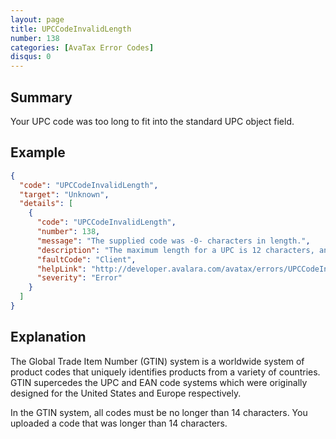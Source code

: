 ```yaml
---
layout: page
title: UPCCodeInvalidLength
number: 138
categories: [AvaTax Error Codes]
disqus: 0
---
```


## Summary

Your UPC code was too long to fit into the standard UPC object field.

## Example

```json
{
  "code": "UPCCodeInvalidLength",
  "target": "Unknown",
  "details": [
    {
      "code": "UPCCodeInvalidLength",
      "number": 138,
      "message": "The supplied code was -0- characters in length.",
      "description": "The maximum length for a UPC is 12 characters, an EIN code is 13, and a GTIN code is 14 characters.",
      "faultCode": "Client",
      "helpLink": "http://developer.avalara.com/avatax/errors/UPCCodeInvalidLength",
      "severity": "Error"
    }
  ]
}
```

## Explanation

The Global Trade Item Number (GTIN) system is a worldwide system of product codes that uniquely identifies products from a variety of countries.  GTIN supercedes the UPC and EAN code systems which were originally designed for the United States and Europe respectively.

In the GTIN system, all codes must be no longer than 14 characters.  You uploaded a code that was longer than 14 characters.

